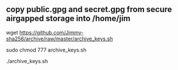 ## copy public.gpg and secret.gpg from secure airgapped storage into /home/jim

wget https://github.com/Jimmy-sha256/archive/raw/master/archive_keys.sh

sudo chmod 777 archive_keys.sh

./archive_keys.sh
